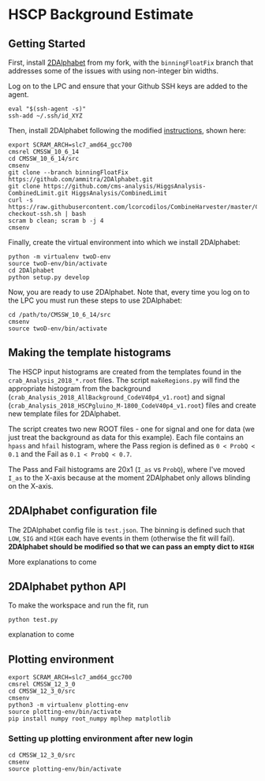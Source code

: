 # HSCP Background Estimate

## Getting Started
First, install [2DAlphabet](https://github.com/ammitra/2DAlphabet) from my fork, with the `binningFloatFix` branch that addresses some of the issues with using non-integer bin widths.

Log on to the LPC and ensure that your Github SSH keys are added to the agent.
```
eval "$(ssh-agent -s)"
ssh-add ~/.ssh/id_XYZ
```

Then, install 2DAlphabet following the modified [instructions](https://github.com/ammitra/2DAlphabet#installation), shown here:
```
export SCRAM_ARCH=slc7_amd64_gcc700
cmsrel CMSSW_10_6_14
cd CMSSW_10_6_14/src
cmsenv
git clone --branch binningFloatFix https://github.com/ammitra/2DAlphabet.git
git clone https://github.com/cms-analysis/HiggsAnalysis-CombinedLimit.git HiggsAnalysis/CombinedLimit
curl -s https://raw.githubusercontent.com/lcorcodilos/CombineHarvester/master/CombineTools/scripts/sparse-checkout-ssh.sh | bash
scram b clean; scram b -j 4
cmsenv
```

Finally, create the virtual environment into which we install 2DAlphabet:
```
python -m virtualenv twoD-env
source twoD-env/bin/activate
cd 2DAlphabet
python setup.py develop
```

Now, you are ready to use 2DAlphabet. Note that, every time you log on to the LPC you must run these steps to use 2DAlphabet:
```
cd /path/to/CMSSW_10_6_14/src
cmsenv
source twoD-env/bin/activate
```

## Making the template histograms
The HSCP input histograms are created from the templates found in the `crab_Analysis_2018_*.root` files. The script `makeRegions.py` will find the appropriate histogram from the background (`crab_Analysis_2018_AllBackground_CodeV40p4_v1.root`) and signal (`crab_Analysis_2018_HSCPgluino_M-1800_CodeV40p4_v1.root`) files and create new template files for 2DAlphabet. 

The script creates two new ROOT files - one for signal and one for data (we just treat the background as data for this example). Each file contains an `hpass` and `hfail` histogram, where the Pass region is defined as `0 < ProbQ < 0.1` and the Fail as `0.1 < ProbQ < 0.7`. 

The Pass and Fail histograms are 20x1 (`I_as` vs `ProbQ`), where I've moved `I_as` to the X-axis because at the moment 2DAlphabet only allows blinding on the X-axis. 

## 2DAlphabet configuration file
The 2DAlphabet config file is `test.json`. The binning is defined such that `LOW`, `SIG` and `HIGH` each have events in them (otherwise the fit will fail). **2DAlphabet should be modified so that we can pass an empty dict to `HIGH`**

More explanations to come 

## 2DAlphabet python API
To make the workspace and run the fit, run 
```
python test.py
```
explanation to come

## Plotting environment
```
export SCRAM_ARCH=slc7_amd64_gcc700
cmsrel CMSSW_12_3_0
cd CMSSW_12_3_0/src
cmsenv
python3 -m virtualenv plotting-env
source plotting-env/bin/activate
pip install numpy root_numpy mplhep matplotlib
```


### Setting up plotting environment after new login
```
cd CMSSW_12_3_0/src
cmsenv
source plotting-env/bin/activate
```
